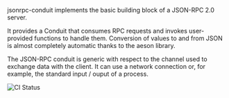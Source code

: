 jsonrpc-conduit implements the basic building block of a JSON-RPC 2.0 server.

It provides a Conduit that consumes RPC requests and invokes user-provided
functions to handle them. Conversion of values to and from JSON is almost
completely automatic thanks to the aeson library.

The JSON-RPC conduit is generic with respect to the channel used to exchange
data with the client. It can use a network connection or, for example,
the standard input / ouput of a process.

![CI Status](https://github.com/gbrsales/jsonrpc-conduit/actions/workflows/build.yaml/badge.svg)
